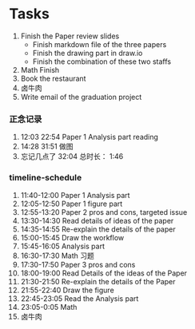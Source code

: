# Tasks
1. Finish the Paper review slides
    * Finish markdown file of the three papers
    * Finish the drawing part in draw.io
    * Finish the combination of these two staffs
3. Math Finish
4. Book the restaurant
5. 卤牛肉
7. Write email of the graduation project

### 正念记录
1. 12:03 22:54 Paper 1 Analysis part reading
2. 14:28 31:51 做图
3. 忘记几点了 32:04
总时长： 1:46 

### timeline-schedule
1. 11:40-12:00 Paper 1 Analysis part
2. 12:05-12:50 Paper 1 figure part
3. 12:55-13:20 Paper 2 pros and cons, targeted issue
4. 13:30-14:30 Read details of ideas of the paper
5. 14:35-14:55 Re-explain the details of the paper
6. 15:00-15:45 Draw the workflow
7. 15:45-16:05 Analysis part
8. 16:30-17:30 Math 习题
9. 17:30-17:50 Paper 3 pros and cons
10. 18:00-19:00 Read Details of the ideas of the Paper
11. 21:30-21:50 Re-explain the details of the Paper
12. 21:55-22:40 Draw the figure
13. 22:45-23:05 Read the Analysis part
14. 23:05-0:05 Math
15. 卤牛肉